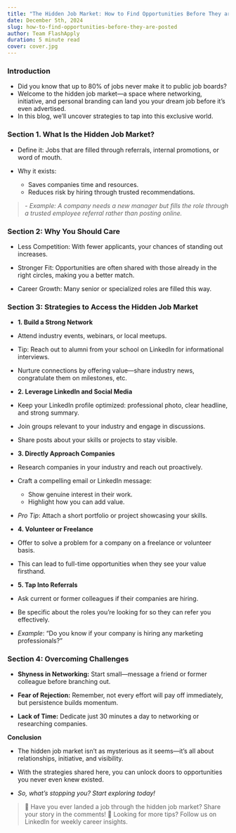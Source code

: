 ```yaml
---
title: "The Hidden Job Market: How to Find Opportunities Before They are Posted"
date: December 5th, 2024
slug: how-to-find-opportunities-before-they-are-posted
author: Team FlashApply
duration: 5 minute read
cover: cover.jpg
---
```


### Introduction

- Did you know that up to 80% of jobs never make it to public job boards?
- Welcome to the hidden job market—a space where networking, initiative, and personal branding can land you your dream job before it’s even advertised.
- In this blog, we’ll uncover strategies to tap into this exclusive world.

### Section 1. What Is the Hidden Job Market?

- Define it: Jobs that are filled through referrals, internal promotions, or word of mouth.

- Why it exists:
  - Saves companies time and resources.
  - Reduces risk by hiring through trusted recommendations.

> _- Example: A company needs a new manager but fills the role through a trusted employee referral rather than posting online._

### Section 2: Why You Should Care

- Less Competition: With fewer applicants, your chances of standing out increases.

- Stronger Fit: Opportunities are often shared with those already in the right circles, making you a better match.

- Career Growth: Many senior or specialized roles are filled this way.

### Section 3: Strategies to Access the Hidden Job Market

- **1. Build a Strong Network**

- Attend industry events, webinars, or local meetups.

- Tip: Reach out to alumni from your school on LinkedIn for informational interviews.

- Nurture connections by offering value—share industry news, congratulate them on milestones, etc.

- **2. Leverage LinkedIn and Social Media**

- Keep your LinkedIn profile optimized: professional photo, clear headline, and strong summary.

- Join groups relevant to your industry and engage in discussions.

- Share posts about your skills or projects to stay visible.

- **3. Directly Approach Companies**

- Research companies in your industry and reach out proactively.

- Craft a compelling email or LinkedIn message:

  - Show genuine interest in their work.
  - Highlight how you can add value.

- _Pro Tip_: Attach a short portfolio or project showcasing your skills.

- **4. Volunteer or Freelance**

- Offer to solve a problem for a company on a freelance or volunteer basis.

- This can lead to full-time opportunities when they see your value firsthand.

- **5. Tap Into Referrals**

- Ask current or former colleagues if their companies are hiring.

- Be specific about the roles you’re looking for so they can refer you effectively.

- _Example_: “Do you know if your company is hiring any marketing professionals?”

### Section 4: Overcoming Challenges

- **Shyness in Networking:** Start small—message a friend or former colleague before branching out.

- **Fear of Rejection:** Remember, not every effort will pay off immediately, but persistence builds momentum.

- **Lack of Time:** Dedicate just 30 minutes a day to networking or researching companies.

**Conclusion**

- The hidden job market isn’t as mysterious as it seems—it’s all about relationships, initiative, and visibility.

- With the strategies shared here, you can unlock doors to opportunities you never even knew existed.

- _So, what’s stopping you? Start exploring today!_

> 💬 Have you ever landed a job through the hidden job market? Share your story in the comments!
> 📧 Looking for more tips? Follow us on LinkedIn for weekly career insights.
